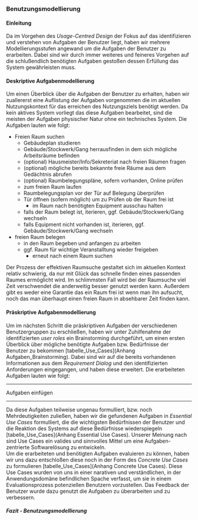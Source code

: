### Benutzungsmodellierung

#### Einleitung
Da im Vorgehen des *Usage-Centred Design* der Fokus auf das identifizieren und verstehen von Aufgaben der Benutzer liegt, haben wir mehrere Modellierungsstufen angewand um die Aufgaben der Benutzer zu erarbeiten. Dabei sind wir durch immer weiteres und feineres Vorgehen auf die schlußendlich benötigten Aufgaben gestoßen dessen Erfüllung das System gewährleisten muss.

#### Deskriptive Aufgabenmodellierung 
Um einen Überblick über die Aufgaben der Benutzer zu erhalten, haben wir zuallererst eine Auflistung der Aufgaben vorgenommen die im aktuellen Nutzungskontext für das erreichen des Nutzungsziels benötigt werden. Da kein aktives System vorliegt das diese Aufgaben bearbeitet, sind die meisten der Aufgaben physischer Natur ohne ein technisches System. Die Aufgaben lauten wie folgt:
* Freien Raum suchen
    - Gebäudeplan studieren
    - Gebäude/Stockwerk/Gang herrausfinden in dem sich mögliche Arbeitsräume befinden
    - (optional) Hausmeister/Info/Sekreteriat nach freien Räumen fragen
    - (optional) mögliche bereits bekannte freie Räume aus dem Gedächtnis abrufen
    - (optional) Raumbelegungspläne, sofern vorhanden, Online prüfen
    - zum freien Raum laufen
    - Raumbelegungsplan vor der Tür auf Belegung überprüfen
    - Tür öffnen (sofern möglich) um zu Prüfen ob der Raum frei ist
        - im Raum nach benötigten Equipment ausschau halten
    - falls der Raum belegt ist, iterieren, ggf. Gebäude/Stockwerk/Gang wechseln
    - falls Equipment nicht vorhanden ist, iterieren, ggf. Gebäude/Stockwerk/Gang wechseln
* freien Raum belegen
    - in den Raum begeben und anfangen zu arbeiten
    - ggf. Raum für wichtige Veranstalltung wieder freigeben
        - erneut nach einem Raum suchen

Der Prozess der effektiven Raumsuche gestaltet sich im aktuellen Kontext relativ schwierig, da nur mit Glück das schnelle finden eines passenden Raumes ermöglicht wird. Im schlimmsten Fall wird bei der Raumsuche viel Zeit verschwendet die anderweitig besser genutzt werden kann. Außerdem gibt es weder eine Garantie das ein Raum frei ist wenn man ihn aufsucht, noch das man überhaupt einen freien Raum in absehbarer Zeit finden kann.

#### Präskriptive Aufgabenmodellierung
Um im nächsten Schritt die präskriptiven Aufgaben der verschiedenen Benutzergruppen zu erschließen, haben wir unter Zuhilfenahme der identifizierten *user roles* ein Brainstorming durchgeführt, um einen ersten Überblick über mögliche benötigte Aufgaben bzw. Bedürfnisse der Benutzer zu bekommen [tabelle_Use_Cases](Anhang Aufgaben_Brainstorming).
Dabei sind wir auf die bereits vorhandenen Informationen aus dem *Requirement Dialog* und den identifizierten Anforderungen eingegangen, und haben diese erweitert. Die erarbeiteten Aufgaben lauten wie folgt:
___
Aufgaben einfügen
___
Da diese Aufgaben teilweise ungenau formulliert, bzw. noch Mehrdeutigkeiten zuließen, haben wir die gefundenen Aufgaben in *Essential Use Cases* formulliert, die die wichtigsten Bedürfnissen der Benutzer und die Reaktion des Systems auf diese Bedürfnisse wiederspiegeln [tabelle_Use_Cases](Anhang Essential Use Cases).
Unserer Meinung nach sind Use Cases ein valides und sinnvolles Mittel um eine Aufgaben-zentrierte Softwarelösung zu entwickeln.   
Um die erarbeiteten und benötigten Aufgaben evaluieren zu können, haben wir uns dazu entschloßen diese noch in der Form des *Concrete Use Cases* zu formulieren [tabelle_Use_Cases](Anhang Concrete Use Cases). Diese Use Cases wurden von uns in einer narativen und verständlichen, in der Anwendungsdomäne befindlichen Spache verfasst, um sie in einem Evaluationsprozess potenziellen Benutzern vorzustellen. Das Feedback der Benutzer wurde dazu genutzt die Aufgaben zu überarbeiten und zu verbessern. 


##### Fazit - Benutzungsmodellierung




















